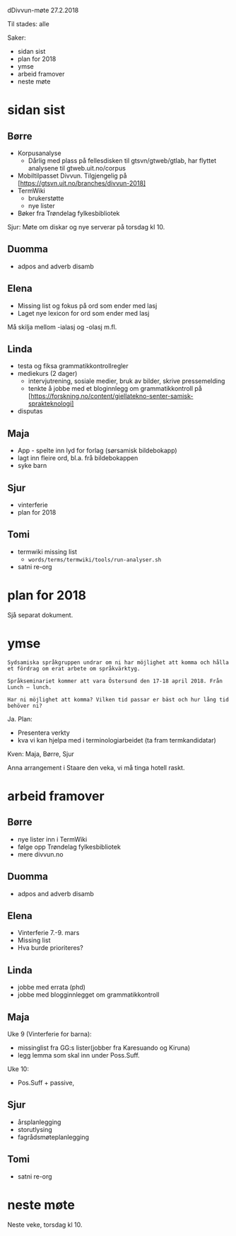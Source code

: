 dDivvun-møte 27.2.2018

Til stades: alle

Saker:
* sidan sist
* plan for 2018
* ymse
* arbeid framover
* neste møte

# sidan sist

## Børre

* Korpusanalyse
    - Dårlig med plass på fellesdisken til gtsvn/gtweb/gtlab, har flyttet analysene
   til gtweb.uit.no/corpus
* Mobiltilpasset Divvun. Tilgjengelig på
  [https://gtsvn.uit.no/branches/divvun-2018]
* TermWiki
    - brukerstøtte
    - nye lister
* Bøker fra Trøndelag fylkesbibliotek

Sjur: Møte om diskar og nye serverar på torsdag kl 10.

## Duomma
* adpos and adverb disamb

## Elena
* Missing list og fokus på ord som ender med lasj
* Laget nye lexicon for ord som ender med lasj

Må skilja mellom -ialasj og -olasj m.fl.

## Linda
* testa og fiksa grammatikkontrollregler
* mediekurs (2 dager)
    - intervjutrening, sosiale medier, bruk av bilder, skrive pressemelding
    - tenkte å jobbe med et bloginnlegg om grammatikkontroll på
   [https://forskning.no/content/giellatekno-senter-samisk-sprakteknologi]
* disputas

## Maja
* App - spelte inn lyd for forlag (sørsamisk bildebokapp)
* lagt inn fleire ord, bl.a. frå bildebokappen
* syke barn

## Sjur
* vinterferie
* plan for 2018

## Tomi
* termwiki missing list
    - `words/terms/termwiki/tools/run-analyser.sh`
* satni re-org

# plan for 2018

Sjå separat dokument.

# ymse

```
Sydsamiska språkgruppen undrar om ni har möjlighet att komma och hålla et fördrag om erat arbete om språkvärktyg.

Språkseminariet kommer att vara Östersund den 17-18 april 2018. Från Lunch – lunch.

Har ni möjlighet att komma? Vilken tid passar er bäst och hur lång tid behöver ni?
```

Ja. Plan:
* Presentera verkty
* kva vi kan hjelpa med i terminologiarbeidet (ta fram termkandidatar)

Kven: Maja, Børre, Sjur

Anna arrangement i Staare den veka, vi må tinga hotell raskt.

# arbeid framover

## Børre
* nye lister inn i TermWiki
* følge opp Trøndelag fylkesbibliotek
* mere divvun.no

## Duomma
* adpos and adverb disamb

## Elena
* Vinterferie 7.-9. mars
* Missing list
* Hva burde prioriteres?

## Linda
* jobbe med errata (phd)
* jobbe med blogginnlegget om grammatikkontroll

## Maja
Uke 9 (Vinterferie for barna):
* missinglist fra GG:s lister(jobber fra Karesuando og Kiruna)
* legg lemma som skal inn under Poss.Suff.

Uke 10:
* Pos.Suff + passive,


## Sjur

* årsplanlegging
* storutlysing
* fagrådsmøteplanlegging

## Tomi

* satni re-org

# neste møte

Neste veke, torsdag kl 10.
